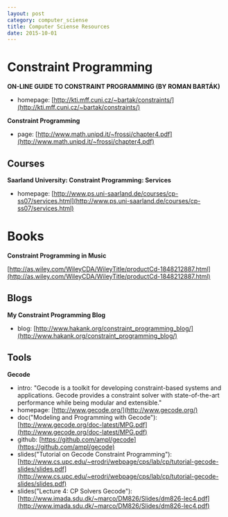 ```yaml
---
layout: post
category: computer_sciense
title: Computer Sciense Resources
date: 2015-10-01
---
```


# Constraint Programming

**ON-LINE GUIDE TO CONSTRAINT PROGRAMMING (BY ROMAN BARTÁK)**

- homepage: [http://kti.mff.cuni.cz/~bartak/constraints/](http://kti.mff.cuni.cz/~bartak/constraints/)

**Constraint Programming**

- page: [http://www.math.unipd.it/~frossi/chapter4.pdf](http://www.math.unipd.it/~frossi/chapter4.pdf)

## Courses

**Saarland University: Constraint Programming: Services**

- homepage: [http://www.ps.uni-saarland.de/courses/cp-ss07/services.html](http://www.ps.uni-saarland.de/courses/cp-ss07/services.html)

# Books

**Constraint Programming in Music**

[http://as.wiley.com/WileyCDA/WileyTitle/productCd-1848212887.html](http://as.wiley.com/WileyCDA/WileyTitle/productCd-1848212887.html)

## Blogs

**My Constraint Programming Blog**

- blog: [http://www.hakank.org/constraint_programming_blog/](http://www.hakank.org/constraint_programming_blog/)

## Tools

**Gecode**

- intro: "Gecode is a toolkit for developing constraint-based systems and applications. 
Gecode provides a constraint solver with state-of-the-art performance while being modular and extensible."
- homepage: [http://www.gecode.org/](http://www.gecode.org/)
- doc("Modeling and Programming with Gecode"): [http://www.gecode.org/doc-latest/MPG.pdf](http://www.gecode.org/doc-latest/MPG.pdf)
- github: [https://github.com/ampl/gecode](https://github.com/ampl/gecode)
- slides("Tutorial on Gecode Constraint Programming"): [http://www.cs.upc.edu/~erodri/webpage/cps/lab/cp/tutorial-gecode-slides/slides.pdf](http://www.cs.upc.edu/~erodri/webpage/cps/lab/cp/tutorial-gecode-slides/slides.pdf)
- slides("Lecture 4: CP Solvers Gecode"): [http://www.imada.sdu.dk/~marco/DM826/Slides/dm826-lec4.pdf](http://www.imada.sdu.dk/~marco/DM826/Slides/dm826-lec4.pdf)